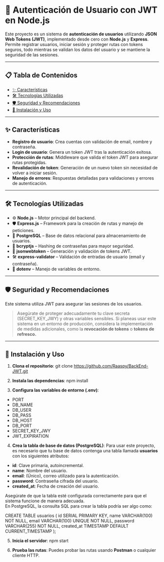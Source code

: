 # 🔐 **Autenticación de Usuario con JWT en Node.js**

Este proyecto es un sistema de **autenticación de usuarios** utilizando **JSON Web Tokens (JWT)**, implementado desde cero con **Node.js** y **Express**. Permite registrar usuarios, iniciar sesión y proteger rutas con tokens seguros, todo mientras se validan los datos del usuario y se mantiene la seguridad de las sesiones.

---

## 📋 Tabla de Contenidos

- [✨ Características](#-características)
- [🛠️ Tecnologías Utilizadas](#-tecnologías-utilizadas)
- [🛡️ Seguridad y Recomendaciones](#-seguridad-y-recomendaciones)
- [🔧 Instalación y Uso](#-instalación-y-uso)

---

## ✨ Características

- **Registro de usuario**: Crea cuentas con validación de email, nombre y contraseña.
- **Login de usuario**: Genera un token JWT tras la autenticación exitosa.
- **Protección de rutas**: Middleware que valida el token JWT para asegurar rutas protegidas.
- **Revalidación de token**: Generación de un nuevo token sin necesidad de volver a iniciar sesión.
- **Manejo de errores**: Respuestas detalladas para validaciones y errores de autenticación.

---

## 🛠️ Tecnologías Utilizadas

- ⚙️ **Node.js** – Motor principal del backend.
- 🛡️ **Express.js** – Framework para la creación de rutas y manejo de peticiones.
- 🧳 **PostgreSQL** – Base de datos relacional para almacenamiento de usuarios.
- 🔐 **bcryptjs** – Hashing de contraseñas para mayor seguridad.
- 🔑 **jsonwebtoken** – Generación y validación de tokens JWT.
- 🛠️ **express-validator** – Validación de entradas de usuario (email y contraseña).
- 🌱 **dotenv** – Manejo de variables de entorno.

---

## 🛡️ Seguridad y Recomendaciones
Este sistema utiliza JWT para asegurar las sesiones de los usuarios.
> Asegúrate de proteger adecuadamente tu clave secreta (SECRET_KEY_JWY) y otras variables sensibles. Si planeas usar este sistema en un entorno de producción, considera la implementación de medidas adicionales, como la **revocación de tokens** o **tokens de refresco.**

---

## 🔧 Instalación y Uso

1. **Clona el repositorio**:
git clone https://github.com/Raaspy/BackEnd-JWT.git

2. **Instala las dependencias**:
npm install

3. **Configura las variables de entorno (.env)**:
- PORT
- DB_NAME
- DB_USER
- DB_PASS
- DB_HOST
- DB_PORT
- SECRET_KEY_JWY
- JWT_EXPIRATION

4. **Crea la tabla de base de datos (PostgreSQL)**:
Para usar este proyecto, es necesario que tu base de datos contenga una tabla llamada **usuarios** con los siguientes atributos:

- **id**: Clave primaria, autoincremental.
- **name**: Nombre del usuario.
- **email**: (Único), correo utilizado para la autenticación.
- **password**: Contraseña cifrada del usuario.
- **created_at**: Fecha de creación del usuario.

Asegúrate de que la tabla esté configurada correctamente para que el sistema funcione de manera adecuada.  
En PostgreSQL, la consulta SQL para crear la tabla podría ser algo como:

CREATE TABLE usuarios (
    id SERIAL PRIMARY KEY,
    name VARCHAR(100) NOT NULL,
    email VARCHAR(100) UNIQUE NOT NULL,
    password VARCHAR(255) NOT NULL,
    created_at TIMESTAMP DEFAULT CURRENT_TIMESTAMP
);

5. **Inicia el servidor**:
npm start

6. **Prueba las rutas**:
Puedes probar las rutas usando **Postman** o cualquier cliente HTTP.
